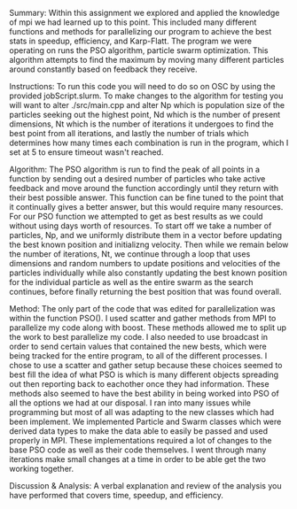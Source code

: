 Summary: Within this assignment we explored and applied the knowledge of mpi we had learned up to this point. This included many different functions and methods for parallelizing our program to achieve the best stats in speedup, efficiency, and Karp-Flatt. The program we were operating on runs the PSO algorithm, particle swarm optimization. This algorithm attempts to find the maximum by moving many different particles around constantly based on feedback they receive.

Instructions: To run this code you will need to do so on OSC by using the provided jobScript.slurm. To make changes to the algorithm for testing you will want to alter ./src/main.cpp and alter Np which is population size of the particles seeking out the highest point, Nd which is the number of present dimensions, Nt which is the number of iterations it undergoes to find the best point from all iterations, and lastly the number of trials which determines how many times each combination is run in the program, which I set at 5 to ensure timeout wasn't reached.

Algorithm: The PSO algorithm is run to find the peak of all points in a function by sending out a desired number of particles who take active feedback and move around the function accordingly until they return with their best possible answer. This function can be fine tuned to the point that it continually gives a better answer, but this would require many resources. For our PSO function we attempted to get as best results as we could without using days worth of resources. To start off we take a number of particles, Np, and we uniformly distribute them in a vector before updating the best known position and initializng velocity. Then while we remain below the number of iterations, Nt, we continue through a loop that uses dimensions and random numbers to update positions and velocities of the particles individually while also constantly updating the best known position for the individual particle as well as the entire swarm as the search continues, before finally returning the best position that was found overall.

Method: The only part of the code that was edited for parallelization was within the function PSO(). I used scatter and gather methods from MPI to parallelize my code along with boost. These methods allowed me to split up the work to best parallelize my code. I also needed to use broadcast in order to send certain values that contained the new bests, which were being tracked for the entire program, to all of the different processes. I chose to use a scatter and gather setup because these choices seemed to best fill the idea of what PSO is which is many different objects spreading out then reporting back to eachother once they had information. These methods also seemed to have the best ability in being worked into PSO of all the options we had at our disposal. I ran into many issues while programming but most of all was adapting to the new classes which had been implement. We implemented Particle and Swarm classes which were derived data types to make the data able to easily be passed and used properly in MPI. These implementations required a lot of changes to the base PSO code as well as their code themselves. I went through many iterations make small changes at a time in order to be able get the two working together.

Discussion & Analysis: A verbal explanation and review of the analysis you have performed that covers time, speedup, and efficiency.

